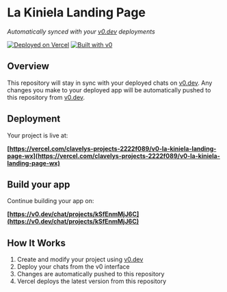 # La Kiniela Landing Page

*Automatically synced with your [v0.dev](https://v0.dev) deployments*

[![Deployed on Vercel](https://img.shields.io/badge/Deployed%20on-Vercel-black?style=for-the-badge&logo=vercel)](https://vercel.com/clavelys-projects-2222f089/v0-la-kiniela-landing-page-wx)
[![Built with v0](https://img.shields.io/badge/Built%20with-v0.dev-black?style=for-the-badge)](https://v0.dev/chat/projects/kSfEnmMjJ6C)

## Overview

This repository will stay in sync with your deployed chats on [v0.dev](https://v0.dev).
Any changes you make to your deployed app will be automatically pushed to this repository from [v0.dev](https://v0.dev).

## Deployment

Your project is live at:

**[https://vercel.com/clavelys-projects-2222f089/v0-la-kiniela-landing-page-wx](https://vercel.com/clavelys-projects-2222f089/v0-la-kiniela-landing-page-wx)**

## Build your app

Continue building your app on:

**[https://v0.dev/chat/projects/kSfEnmMjJ6C](https://v0.dev/chat/projects/kSfEnmMjJ6C)**

## How It Works

1. Create and modify your project using [v0.dev](https://v0.dev)
2. Deploy your chats from the v0 interface
3. Changes are automatically pushed to this repository
4. Vercel deploys the latest version from this repository
